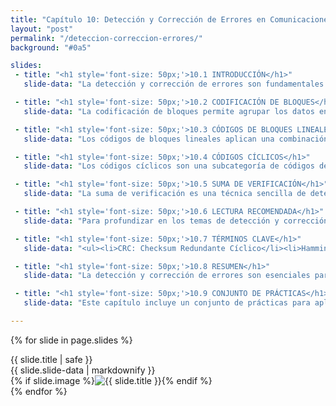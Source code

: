 ```yaml
---
title: "Capítulo 10: Detección y Corrección de Errores en Comunicaciones de Datos y Redes"
layout: "post"
permalink: "/deteccion-correccion-errores/"
background: "#0a5"

slides:
 - title: "<h1 style='font-size: 50px;'>10.1 INTRODUCCIÓN</h1>"
   slide-data: "La detección y corrección de errores son fundamentales en las comunicaciones de datos. Estos procesos aseguran que la información se transmita de manera precisa, minimizando la pérdida y la corrupción de datos durante la transmisión."

 - title: "<h1 style='font-size: 50px;'>10.2 CODIFICACIÓN DE BLOQUES</h1>"
   slide-data: "La codificación de bloques permite agrupar los datos en bloques de tamaño fijo, aplicando un algoritmo de codificación que facilita la detección y corrección de errores dentro de cada bloque."

 - title: "<h1 style='font-size: 50px;'>10.3 CÓDIGOS DE BLOQUES LINEALES</h1>"
   slide-data: "Los códigos de bloques lineales aplican una combinación lineal de bits para la detección de errores. Ejemplos incluyen códigos Hamming y Reed-Solomon."

 - title: "<h1 style='font-size: 50px;'>10.4 CÓDIGOS CÍCLICOS</h1>"
   slide-data: "Los códigos cíclicos son una subcategoría de códigos de bloques lineales que utilizan operaciones de desplazamiento y se basan en el álgebra de polinomios para detectar errores."

 - title: "<h1 style='font-size: 50px;'>10.5 SUMA DE VERIFICACIÓN</h1>"
   slide-data: "La suma de verificación es una técnica sencilla de detección de errores que consiste en sumar todos los bits y enviar el resultado. El receptor verifica esta suma para identificar errores."

 - title: "<h1 style='font-size: 50px;'>10.6 LECTURA RECOMENDADA</h1>"
   slide-data: "Para profundizar en los temas de detección y corrección de errores, se recomienda leer el capítulo dedicado en 'Data Communications and Networking' de Behrouz Forouzan."

 - title: "<h1 style='font-size: 50px;'>10.7 TÉRMINOS CLAVE</h1>"
   slide-data: "<ul><li>CRC: Checksum Redundante Cíclico</li><li>Hamming: Código para corrección de errores</li><li>Bits de Paridad: Bit adicional para verificación de errores</li><li>Checksum: Suma de control</li><li>Código de Convolución: Método para corrección de errores en tiempo real</li></ul>"

 - title: "<h1 style='font-size: 50px;'>10.8 RESUMEN</h1>"
   slide-data: "La detección y corrección de errores son esenciales para la confiabilidad en las comunicaciones de datos. Implementar métodos adecuados asegura la integridad de la información y mejora la eficiencia de la transmisión."

 - title: "<h1 style='font-size: 50px;'>10.9 CONJUNTO DE PRÁCTICAS</h1>"
   slide-data: "Este capítulo incluye un conjunto de prácticas para aplicar los conceptos de detección y corrección de errores en casos de estudio y ejercicios prácticos."

---
```


{% for slide in page.slides %}                 
<section data-background="{% if slide.image %}{{slide.image}}{% elsif slide.background %}{{slide.background}}{% else %}{{page.background}}{% endif %}">
        <div>{{ slide.title | safe }}</div>
        <div>{{ slide.slide-data | markdownify }}</div>
        {% if slide.image %}<img src="{{ slide.image }}" alt="{{ slide.title }}" style="max-width: 100%; height: auto;">{% endif %}
</section>               
{% endfor %}


